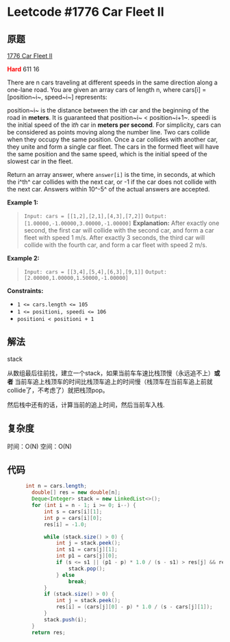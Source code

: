 # Leetcode #1776 Car Fleet II

## 原题

[1776 Car Fleet II](https://leetcode.com/problems/car-fleet-ii/)

**<span style="color:red">Hard</span>** 611 16

There are n cars traveling at different speeds in the same direction along a one-lane road. You are given an array cars of length n, where cars[i] = [position~i~, speed~i~] represents:

position~i~ is the distance between the i*th* car and the beginning of the road in **meters**. It is guaranteed that position~i~ < position~i+1~.
speedi is the initial speed of the i*th* car in **meters per second**.
For simplicity, cars can be considered as points moving along the number line. Two cars collide when they occupy the same position. Once a car collides with another car, they unite and form a single car fleet. The cars in the formed fleet will have the same position and the same speed, which is the initial speed of the slowest car in the fleet.

Return an array answer, where `answer[i]` is the time, in seconds, at which the i^th^ car collides with the next car, or -1 if the car does not collide with the next car. Answers within 10^-5^ of the actual answers are accepted.

**Example 1:**

> `Input: cars = [[1,2],[2,1],[4,3],[7,2]]`
`Output: [1.00000,-1.00000,3.00000,-1.00000]`
**Explanation:** After exactly one second, the first car will collide with the second car, and form a car fleet with speed 1 m/s. After exactly 3 seconds, the third car will collide with the fourth car, and form a car fleet with speed 2 m/s.

**Example 2:**

> `Input: cars = [[3,4],[5,4],[6,3],[9,1]]`
`Output: [2.00000,1.00000,1.50000,-1.00000]`
 
**Constraints:**

* `1 <= cars.length <= 105`
* `1 <= positioni, speedi <= 106`
* `positioni < positioni + 1`

## 解法

stack

从数组最后往前找，建立一个stack，如果当前车车速比栈顶慢（永远追不上）**或者** 当前车追上栈顶车的时间比栈顶车追上的时间慢（栈顶车在当前车追上前就collide了，不考虑了）就把栈顶pop。

然后栈中还有的话，计算当前的追上时间，然后当前车入栈.

## 复杂度

时间：O(N)
空间：O(N)

## 代码

```Java
      int n = cars.length;
        double[] res = new double[n];
        Deque<Integer> stack = new LinkedList<>();
        for (int i = n - 1; i >= 0; i--) {
            int s = cars[i][1];
            int p = cars[i][0];
            res[i] = -1.0;

            while (stack.size() > 0) {
                int j = stack.peek();
                int s1 = cars[j][1];
                int p1 = cars[j][0];
                if (s <= s1 || (p1 - p) * 1.0 / (s - s1) > res[j] && res[j] > 0) {
                    stack.pop();
                } else
                    break;
            }
            if (stack.size() > 0) {
                int j = stack.peek();
                res[i] = (cars[j][0] - p) * 1.0 / (s - cars[j][1]);
            }
            stack.push(i);
        }
        return res;

```